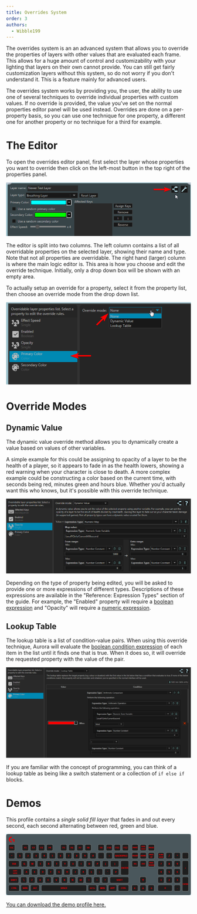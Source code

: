 ```yaml
---
title: Overrides System
order: 3
authors:
  - Wibble199
---
```


The overrides system is an an advanced system that allows you to override the properties of layers with other values that are evaluated each frame. This allows for a huge amount of control and customizability with your lighting that layers on their own cannot provide. You can still get fairly customization layers without this system, so do not worry if you don't understand it. This is a feature mainly for advanced users.

The overrides system works by providing you, the user, the ability to use one of several techniques to override individual properties with custom values. If no override is provided, the value you've set on the normal properties editor panel will be used instead. Overrides are done on a per-property basis, so you can use one technique for one property, a different one for another property or no technique for a third for example.


# The Editor
To open the overrides editor panel, first select the layer whose properties you want to override then click on the left-most button in the top right of the properties panel.

![The button to open the overrides editor](/img/docs/overrides-button.png)

The editor is split into two columns. The left column contains a list of all overridable properties on the selected layer, showing their name and type. Note that not all properties are overridable. The right hand (larger) column is where the main logic editor is. This area is how you choose and edit the override technique. Initially, only a drop down box will be shown with an empty area.

To actually setup an override for a property, select it from the property list, then choose an override mode from the drop down list.

![Setting up an override on the Primary Color property of the breathing layer](/img/docs/overrides-setup.png)


# Override Modes
## Dynamic Value
The dynamic value override method allows you to dynamically create a value based on values of other variables.

A simple example for this could be assigning to opacity of a layer to be the health of a player, so it appears to fade in as the health lowers, showing a red warning when your character is close to death. A more complex example could be constructing a color based on the current time, with seconds being red, minutes green and hours blue. Whether you'd actually want this who knows, but it's possible with this override technique.

![Basic example of a dynamic value being used with opacity to make the layer flash in and then fade out](/img/docs/overrides-dynamic-value-example.png)

Depending on the type of property being edited, you will be asked to provide one or more expressions of different types. Descriptions of these expressions are available in the "Reference: Expression Types" section of the guide. For example, the "Enabled" property will require a [boolean expression](../../reference-expressions/boolean-expressions.html) and "Opacity" will require a [numeric expression](../reference-expressions/numeric-expressions).

## Lookup Table

The lookup table is a list of condition-value pairs. When using this override technique, Aurora will evaluate the [boolean condition expression](../../reference-expressions/boolean-expressions) of each item in the list until it finds one that is true. When it does so, it will override the requested property with the value of the pair.

![Example lookup table that sets the color to red every once every three seconds](/img/docs/overrides-lookup-table-example.png)

If you are familiar with the concept of programming, you can think of a lookup table as being like a switch statement or a collection of `if else if` blocks.


# Demos
This profile contains a *single solid fill layer* that fades in and out every second, each second alternating between red, green and blue.

![The demo layer running](/img/docs/overrides-demo-rgb-flash.gif)

[You can download the demo profile here.](/files/overrides-rgb-flash-demo.json)